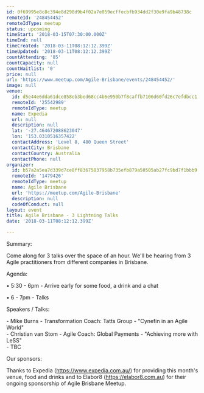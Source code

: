 ```yaml
---
id: 0f69995e8c8c394e8d298d9b4f02a7e059ecffecbfb934dd2f30e9fa9b48738c
remoteId: '248454452'
remoteIdType: meetup
status: upcoming
timeStart: '2018-03-15T07:30:00.000Z'
timeEnd: null
timeCreated: '2018-03-11T08:12:12.399Z'
timeUpdated: '2018-03-11T08:12:12.399Z'
countAttending: '85'
countCapacity: null
countWaitlist: '0'
price: null
url: 'https://www.meetup.com/Agile-Brisbane/events/248454452/'
image: null
venue:
  id: d5e44e6dda61dce858eb3bed68cc4b6e950b7f8caffb7106d60fd26c7efdbcc1
  remoteId: '25542989'
  remoteIdType: meetup
  name: Expedia
  url: null
  description: null
  lat: '-27.464672088623047'
  lon: '153.0310516357422'
  contactAddress: 'Level 8, 480 Queen Street'
  contactCity: Brisbane
  contactCountry: Australia
  contactPhone: null
organizer:
  id: b57a2a5ea7d339d7ce8ff83675837958b735efb879a50505ab27fc9bd7f1bbb9
  remoteId: '1479426'
  remoteIdType: meetup
  name: Agile Brisbane
  url: 'https://meetup.com/Agile-Brisbane'
  description: null
  codeOfConduct: null
layout: event
title: Agile Brisbane - 3 Lightning Talks
date: '2018-03-11T08:12:12.399Z'

---
```

<p>Summary:</p> <p>Come along for 3 talks over the space of an hour. We'll be hearing from 3 Agile practitioners from different companies in Brisbane.</p> <p>Agenda:</p> <p>• 5:30 - 6pm - Arrive early for some food, a drink and a chat</p> <p>• 6 - 7pm - Talks</p> <p>Speakers / Talks:</p> <p>- Mike Burns - Transformation Coach: Tatts Group - "Cynefin in an Agile World"<br/>- Christian van Stom - Agile Coach: Global Payments - "Achieving more with LeSS"<br/>- TBC</p> <p>Our sponsors:</p> <p>Thanks to Expedia (<a href="https://www.expedia.com.au/" class="linkified">https://www.expedia.com.au/</a>) for providing this month's venue, food and drinks and to Elabor8 (<a href="https://elabor8.com.au" class="linkified">https://elabor8.com.au</a>) for their ongoing sponsorship of Agile Brisbane Meetup.</p>
